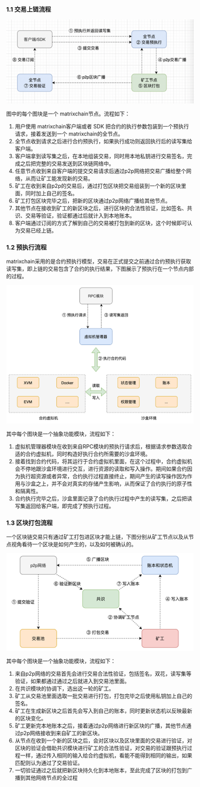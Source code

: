 ###  1.1 交易上链流程

![交易上链](../images/node-overview.png)

图中的每个图块是一个 matrixchain节点。流程如下：

1. 用户使用 matrixchain客户端或者 SDK 把合约的执行参数包装到一个预执行请求，接着发送到一个 matrixchain的全节点。
2. 全节点收到请求之后进行合约预执行，如果执行成功则返回执行后的读写集给客户端。
3. 客户端拿到读写集之后，在本地组装交易，同时用本地私钥进行交易签名，完成之后把完整的交易发送到区块链网络中。
4. 任意节点收到来自客户端的提交交易请求后通过p2p网络把交易广播给整个网络，从而让矿工能发现新的交易。
5. 矿工在收到来自p2p的交易后，通过打包区块把交易组装到一个新的区块里面，同时加上自己的签名。
6. 矿工打包区块完毕之后，把新的区块通过p2p网络广播给其他节点。
7. 其他节点在接收到矿工的新区块之后，进行区块的合法性验证，比如签名、共识、交易等验证，验证都通过后就计入到本地账本。
8. 客户端通过订阅的方式了解到自己的交易被打包到新的区块，这个时候即可认为交易已经上链。

###  1.2 预执行流程

matrixchain采用的是合约预执行模型，交易在正式提交之前通过合约预执行获取读写集，即上链的交易包含了合约的执行结果，下图展示了预执行在一个节点内部的过程。

![预执行流程](../images/preexec.png)

其中每个图块是一个抽象功能模块，流程如下：

1. 虚拟机管理器模块在收到来自RPC模块的预执行请求后，根据请求参数选取合适的合约虚拟机，同时构造好执行合约所需要的沙盒环境。
2. 接着找到合约代码，将其运行于合约虚拟机里面，在这个过程中，合约虚拟机会不停地跟沙盒环境进行交互，进行资源的读取和写入操作。期间如果合约因为执行超资源或者异常，合约执行过程直接终止，期间产生的读写操作因为作用与沙盒之上，并不会对真实的存储产生影响，从而保证了合约执行的原子性和隔离性。
3. 合约执行完毕之后，沙盒里面记录了合约执行过程中产生的读写集，之后把读写集返回给客户端，即完成了预执行过程。

### 1.3 区块打包流程

 一个区块链交易只有通过矿工打包进区块才能上链，下图分别从矿工节点以及从节点视角看待一个区块是如何产生的，以及如何被确认的。

![区块打包流程](../images/miner-pack.png)

其中每个图块是一个抽象功能模块，流程如下：

1. 来自p2p网络的交易首先会进行交易合法性验证，包括签名，双花，读写集等验证，如果都通过通过之后就进入到交易池里面。
2. 在共识模块的协调下，选出这一轮的矿工。
3. 矿工从交易池里面选取一批交易进行打包，打包完毕之后使用私钥加上自己的签名。
4. 矿工在生成新区块之后首先会写入到自己的账本，同时更新状态机以反映最新的区块变化。
5. 矿工更新完本地账本之后，接着通过p2p网络进行新区块的广播，其他节点通过p2p网络接收到来自矿工的新区块。
6. 从节点在收到一个新的区块之后，会对区块以及区块里面的交易进行验证，对区块的验证会借助共识模块进行矿工的合法性验证，对交易的验证跟预执行过程一样，通过传入相同的输入给合约虚拟机，看能不能得到相同的输出，如果匹配则认为通过了交易验证。
7. 一切验证通过之后就把新区块持久化到本地账本，至此完成了区块的打包到广播到其他网络节点的全过程